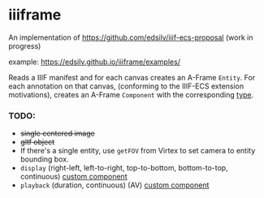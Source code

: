 # iiiframe

An implementation of https://github.com/edsilv/iiif-ecs-proposal (work in progress)

example: https://edsilv.github.io/iiiframe/examples/

Reads a IIIF manifest and for each canvas creates an A-Frame `Entity`. For each annotation on that canvas, (conforming to the IIIF-ECS extension motivations), creates an A-Frame `Component` with the corresponding [type](https://github.com/aframevr/aframe/tree/master/docs/components).

### TODO: 

- ~~single centered image~~
- ~~gltf object~~
- If there's a single entity, use `getFOV` from Virtex to set camera to entity bounding box.
- `display` (right-left, left-to-right, top-to-bottom, bottom-to-top, continuous) [custom component](https://aframe.io/docs/0.8.0/introduction/writing-a-component.html)
- `playback` (duration, continuous) (AV) [custom component](https://aframe.io/docs/0.8.0/introduction/writing-a-component.html)